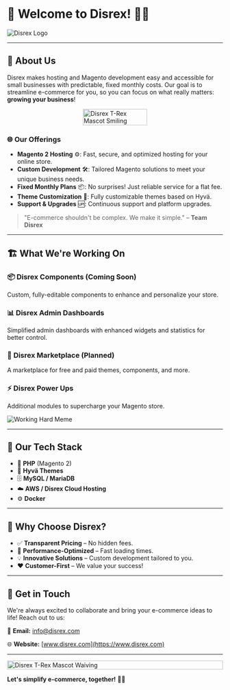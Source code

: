 # 🚀 **Welcome to Disrex! 🦖✨**

<picture>
  <source srcset="https://www.disrex.nl/logos/logo-w.png" media="(prefers-color-scheme: dark)">
  <img src="https://www.disrex.nl/logos/logo-b.png" alt="Disrex Logo">
</picture> <!-- Replace with actual logo URLs -->



---

## 🏢 **About Us**

Disrex makes hosting and Magento development easy and accessible for small businesses with predictable, fixed monthly costs. Our goal is to streamline e-commerce for you, so you can focus on what really matters: **growing your business**!

<div style="display: flex; justify-content: center;">
  <img src="https://www.disrex.nl/img/disrex-smile.gif?t=675653425" alt="Disrex T-Rex Mascot Smiling" style="width: 100%; max-width: 150px; height: auto;" loop="true">
</div>

### 🌐 **Our Offerings**

- **Magento 2 Hosting** ⚙️: Fast, secure, and optimized hosting for your online store.
- **Custom Development** 🛠️: Tailored Magento solutions to meet your unique business needs.
- **Fixed Monthly Plans** 📦: No surprises! Just reliable service for a flat fee.
- **Theme Customization** 🎨: Fully customizable themes based on Hyvä.
- **Support & Upgrades** 🆙: Continuous support and platform upgrades.

> "E-commerce shouldn't be complex. We make it simple." – **Team Disrex**

---

## 🏗️ **What We're Working On**

### 📦 **Disrex Components** (Coming Soon)
Custom, fully-editable components to enhance and personalize your store.

### 📊 **Disrex Admin Dashboards**
Simplified admin dashboards with enhanced widgets and statistics for better control.

### 🛒 **Disrex Marketplace** (Planned)
A marketplace for free and paid themes, components, and more.

### ⚡ **Disrex Power Ups**
Additional modules to supercharge your Magento store.

![Working Hard Meme](https://www.disrex.nl/img/working.gif) <!-- Replace with actual meme URL -->

---

## 🧩 **Our Tech Stack**

- 🐘 **PHP** (Magento 2)
- 🎨 **Hyvä Themes**
- 🗄️ **MySQL / MariaDB**
- ☁️ **AWS / Disrex Cloud Hosting**
- ⚙️ **Docker**

---

## 🦖 **Why Choose Disrex?**

- ✅ **Transparent Pricing** – No hidden fees.
- 🚀 **Performance-Optimized** – Fast loading times.
- 💡 **Innovative Solutions** – Custom development tailored to you.
- ❤️ **Customer-First** – We value your success!

---

## 📢 **Get in Touch**

We're always excited to collaborate and bring your e-commerce ideas to life! Reach out to us:

📧 **Email:** [info@disrex.com](mailto:info@disrex.com)

🌐 **Website:** [www.disrex.com](https://www.disrex.com)


---

<div style="display: flex; justify-content: center;">
  <img src="https://www.disrex.nl/img/disrex-character.gif?t=12321312" alt="Disrex T-Rex Mascot Waiving" style="width: 100%; max-width: 600px; height: auto;" loop="true">
</div>



**Let's simplify e-commerce, together!** 🚀🦖
